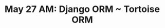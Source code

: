---
title: 'May 27 AM: Django ORM ~ Tortoise ORM'
description:
  'Working with databases in Python'
prev: /chapter10
next: null
type: chapter
id: 11
---